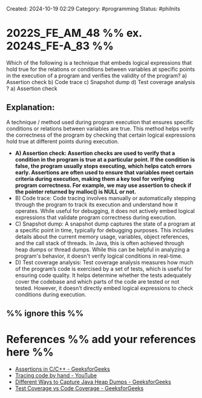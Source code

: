 Created: 2024-10-19 02:29
Category: #programming 
Status: #philnits



# 2022S_FE_AM_48 %% ex. 2024S_FE-A_83 %%

Which of the following is a technique that embeds logical expressions that hold true for
the relations or conditions between variables at specific points in the execution of a program
and verifies the validity of the program?
a) Assertion check 
b) Code trace
c) Snapshot dump
d) Test coverage analysis 
? 
a) Assertion check 
## **Explanation:**

A technique / method used during program execution that ensures specific conditions or relations between variables are true. This method helps verify the correctness of the program by checking that certain logical expressions hold true at different points during execution.

- **A) Assertion check: Assertion checks are used to verify that a condition in the program is true at a particular point. If the condition is false, the program usually stops executing, which helps catch errors early. Assertions are often used to ensure that variables meet certain criteria during execution, making them a key tool for verifying program correctness. For example, we may use assertion to check if the pointer returned by malloc() is NULL or not.** 
- B) Code trace: Code tracing involves manually or automatically stepping through the program to track its execution and understand how it operates. While useful for debugging, it does not actively embed logical expressions that validate program correctness during execution.
- C) Snapshot dump: A snapshot dump captures the state of a program at a specific point in time, typically for debugging purposes. This includes details about the current memory usage, variables, object references, and the call stack of threads. In Java, this is often achieved through heap dumps or thread dumps. While this can be helpful in analyzing a program's behavior, it doesn't verify logical conditions in real-time.
- D) Test coverage analysis: Test coverage analysis measures how much of the program’s code is exercised by a set of tests, which is useful for ensuring code quality. It helps determine whether the tests adequately cover the codebase and which parts of the code are tested or not tested. However, it doesn't directly embed logical expressions to check conditions during execution.



%% ignore this %%
---

# References %% add your references here %%
- [Assertions in C/C++ - GeeksforGeeks](https://www.geeksforgeeks.org/assertions-cc/)
- [Tracing code by hand - YouTube](https://www.youtube.com/watch?v=tJGrie7k97c)
- [Different Ways to Capture Java Heap Dumps - GeeksforGeeks](https://www.geeksforgeeks.org/different-ways-to-capture-java-heap-dumps/)
- [Test Coverage vs Code Coverage - GeeksforGeeks](https://www.geeksforgeeks.org/test-coverage-vs-code-coverage/)